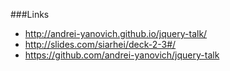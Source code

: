 ###Links
- http://andrei-yanovich.github.io/jquery-talk/
- http://slides.com/siarhei/deck-2-3#/
- https://github.com/andrei-yanovich/jquery-talk